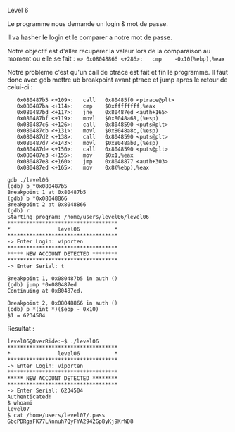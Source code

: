 Level 6

Le programme nous demande un login & mot de passe.

Il va hasher le login et le comparer a notre mot de passe.

Notre objectif est d'aller recuperer la valeur lors de la comparaison au moment ou elle se fait : ```=> 0x08048866 <+286>:   cmp    -0x10(%ebp),%eax```

Notre probleme c'est qu'un call de ptrace est fait et fin le programme. Il faut donc avec gdb mettre ub breakpoint avant ptrace et jump apres le retour de celui-ci : 
```
   0x080487b5 <+109>:   call   0x80485f0 <ptrace@plt>
   0x080487ba <+114>:   cmp    $0xffffffff,%eax
   0x080487bd <+117>:   jne    0x80487ed <auth+165>
   0x080487bf <+119>:   movl   $0x8048a68,(%esp)
   0x080487c6 <+126>:   call   0x8048590 <puts@plt>
   0x080487cb <+131>:   movl   $0x8048a8c,(%esp)
   0x080487d2 <+138>:   call   0x8048590 <puts@plt>
   0x080487d7 <+143>:   movl   $0x8048ab0,(%esp)
   0x080487de <+150>:   call   0x8048590 <puts@plt>
   0x080487e3 <+155>:   mov    $0x1,%eax
   0x080487e8 <+160>:   jmp    0x8048877 <auth+303>
   0x080487ed <+165>:   mov    0x8(%ebp),%eax
```

```
gdb ./level06
(gdb) b *0x080487b5
Breakpoint 1 at 0x80487b5
(gdb) b *0x08048866
Breakpoint 2 at 0x8048866
(gdb) r
Starting program: /home/users/level06/level06
***********************************
*               level06           *
***********************************
-> Enter Login: viporten
***********************************
***** NEW ACCOUNT DETECTED ********
***********************************
-> Enter Serial: t

Breakpoint 1, 0x080487b5 in auth ()
(gdb) jump *0x080487ed
Continuing at 0x80487ed.

Breakpoint 2, 0x08048866 in auth ()
(gdb) p *(int *)($ebp - 0x10)
$1 = 6234504
```

Resultat :
```
level06@OverRide:~$ ./level06 
***********************************
*               level06           *
***********************************
-> Enter Login: viporten
***********************************
***** NEW ACCOUNT DETECTED ********
***********************************
-> Enter Serial: 6234504
Authenticated!
$ whoami
level07
$ cat /home/users/level07/.pass
GbcPDRgsFK77LNnnuh7QyFYA2942Gp8yKj9KrWD8
```